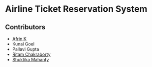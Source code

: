 # Airline Ticket Reservation System

## Contributors

- [Afrin K](https://github.com/AfrinKadher)
- Kunal Goel
- Pallavi Gupta
- [Ritam Chakraborty](https://github.com/RitamChakraborty)
- [Shuktika Mahanty](https://github.com/Shuktika15) 
 